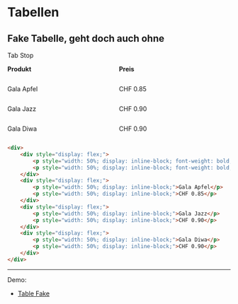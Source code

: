 # Tabellen
## Fake Tabelle, geht doch auch ohne

<div tabindex="0">Tab Stop</div>

<div>
	<div style="display: flex;">
		<p style="width: 50%; display: inline-block; font-weight: bold;">Produkt</p>
		<p style="width: 50%; display: inline-block; font-weight: bold;">Preis</p>
	</div>
	<div style="display: flex;">
		<p style="width: 50%; display: inline-block;">Gala Apfel</p>
		<p style="width: 50%; display: inline-block;">CHF 0.85</p>
	</div>
	<div style="display: flex;">
		<p style="width: 50%; display: inline-block;">Gala Jazz</p>
		<p style="width: 50%; display: inline-block;">CHF 0.90</p>
	</div>
	<div style="display: flex;">
		<p style="width: 50%; display: inline-block;">Gala Diwa</p>
		<p style="width: 50%; display: inline-block;">CHF 0.90</p>
	</div>
</div>

``` html
<div>
	<div style="display: flex;">
		<p style="width: 50%; display: inline-block; font-weight: bold;">Produkt</p>
		<p style="width: 50%; display: inline-block; font-weight: bold;">Preis</p>
	</div>
	<div style="display: flex;">
		<p style="width: 50%; display: inline-block;">Gala Apfel</p>
		<p style="width: 50%; display: inline-block;">CHF 0.85</p>
	</div>
	<div style="display: flex;">
		<p style="width: 50%; display: inline-block;">Gala Jazz</p>
		<p style="width: 50%; display: inline-block;">CHF 0.90</p>
	</div>
	<div style="display: flex;">
		<p style="width: 50%; display: inline-block;">Gala Diwa</p>
		<p style="width: 50%; display: inline-block;">CHF 0.90</p>
	</div>
</div>
```

--- 

Demo: 
- [Table Fake](/accessibility-crash-course/demo/table-fake)

